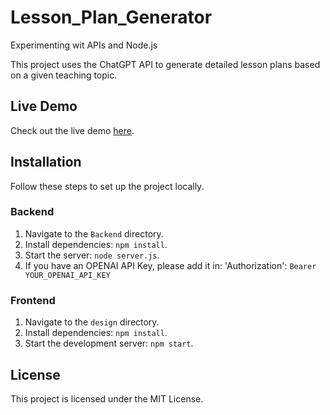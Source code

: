 # Lesson_Plan_Generator
Experimenting wit APIs and Node.js

This project uses the ChatGPT API to generate detailed lesson plans based on a given teaching topic.

## Live Demo

Check out the live demo [here](http://Akshi02.github.io/Lesson_Plan_Generator-repo).

## Installation

Follow these steps to set up the project locally.

### Backend
1. Navigate to the `Backend` directory.
2. Install dependencies: `npm install`.
3. Start the server: `node server.js`.
4. If you have an OPENAI API Key, please add it in: 'Authorization': `Bearer YOUR_OPENAI_API_KEY`

### Frontend
1. Navigate to the `design` directory.
2. Install dependencies: `npm install`.
3. Start the development server: `npm start`.

## License

This project is licensed under the MIT License.
